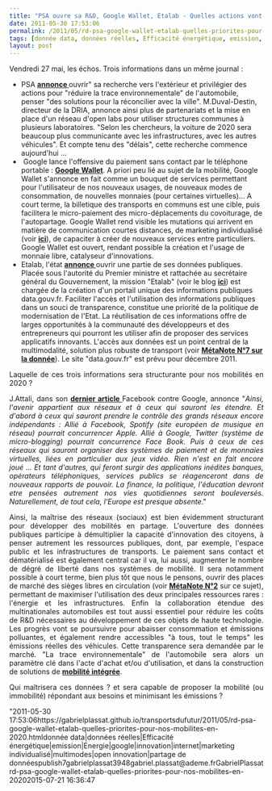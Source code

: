 ```yaml
---
title: "PSA ouvre sa R&D, Google Wallet, Etalab - Quelles actions vont structurer nos mobilités en 2020 ?"
date: 2011-05-30 17:53:06
permalink: /2011/05/rd-psa-google-wallet-etalab-quelles-priorites-pour-nos-mobilites-en-2020.html
tags: [donnée data, données réelles, Efficacité énergétique, emission, Energie, google, innovation, internet, marketing individualisé, multimodes, open innovation, partage de données]
layout: post
---
```


<p style="text-align: justify">Vendredi 27 mai, les échos. Trois informations dans un même journal :</p> <ul> <li>PSA <strong><a href="http://www.lesechos.fr/entreprises-secteurs/auto-transport/actu/0201396015946-psa-peugeot-citroen-veut-ouvrir-sa-recherche-vers-l-exterieur-169234.php" target="_blank">annonce </a></strong>ouvrir" sa recherche vers l'extérieur et privilégier des actions pour "réduire la trace environnementale" de l'automobile, penser "des solutions pour la réconcilier avec la ville". M.Duval-Destin, directeur de la DRIA, annonce ainsi plus de partenariats et la mise en place d'un réseau d'open labs pour utiliser structures communes à plusieurs laboratoires. "Selon les chercheurs, la voiture de 2020 sera beaucoup plus communicante avec les infrastructures, avec les autres véhicules". Et compte tenu des "délais", cette recherche commence aujourd'hui ...</li> <li> Google lance l'offensive du paiement sans contact par le téléphone portable : <strong><a href="http://www.google.com/wallet/vision.html" target="_blank">Google Wallet</a></strong>. A priori peu lié au sujet de la mobilité, Google Wallet s'annonce en fait comme un bouquet de services permettant pour l'utilisateur de nos nouveaux usages, de nouveaux modes de consommation, de nouvelles monnaies (pour certaines virtuelles)... A court terme, la billetique des transports en communs est une cible, puis facilitera le micro-paiement des micro-déplacements du covoiturage, de l'autopartage. Google Wallet rend visible les mutations qui arrivent en matière de communication courtes distances, de marketing individualisé (voir <strong><a href="https://gabrielplassat.github.io/transportsdufutur/2011/05/transfert-modal-et-marketing-individualise-aujourdhui-et-demain.html" target="_blank">ici</a></strong>), de capaciter à créer de nouveaux services entre particuliers. Google Wallet est ouvert, rendant possible la création et l'usage de monnaie libre, catalyseur d'innovations.</li> <li>Etalab, l'état <strong><a href="http://www.gouvernement.fr/premier-ministre/le-secretariat-general-du-gouvernement/etalab" target="_blank">annonce </a></strong>ouvrir une partie de ses données publiques. Placée sous l'autorité du Premier ministre et rattachée au secrétaire général du Gouvernement, la mission "Etalab" (voir le blog <strong><a href="http://blog.etalab.gouv.fr/" target="_blank">ici</a></strong>) est chargée de la création d'un portail unique des informations publiques data.gouv.fr. Faciliter l'accès et l'utilisation des informations publiques dans un souci de transparence, constitue une priorité de la politique de modernisation de l'Etat. La réutilisation de ces informations offre de larges opportunités à la communauté des développeurs et des entrepreneurs qui pourront les utiliser afin de proposer des services applicatifs innovants. L'accès aux données est un point central de la multimodalité, solution plus robuste de transport (voir <strong><a href="https://gabrielplassat.github.io/transportsdufutur/2010/09/metanote-tdf-7-la-donnee-enjeu-strategique-des-mobilites-multimodales-quelles-perspectives.html" target="_blank">MétaNote N°7 sur la donnée</a></strong>). Le site "data.gouv.fr" est prévu pour décembre 2011.</li> </ul> <p style="text-align: justify">Laquelle de ces trois informations sera structurante pour nos mobilités en 2020 ? </p>  <!--more-->   <p style="text-align: justify">J.Attali, dans son <strong><a href="http://blogs.lexpress.fr/attali/2011/05/29/31379/" target="_blank">dernier article </a></strong>Facebook contre Google, annonce "<em>Ainsi, l'avenir appartient aux réseaux et à ceux qui sauront les étendre. Et d'abord à ceux qui sauront prendre le contrôle des grands réseaux encore indépendants : Allié à Facebook, Spotify (site européen de musique en réseau) pourrait concurrencer Apple. Allié à Google, Twitter (système de micro-blogging) pourrait concurrence Face Book. Puis à ceux de ces réseaux qui sauront organiser des systèmes de paiement et de monnaies virtuelles, liées en particulier aux jeux vidéo. </em><em>Rien n'est en fait encore joué ... Et tant d'autres, qui feront surgir des applications inédites banques, opérateurs téléphoniques, services publics se réagenceront dans de nouveaux rapports de pouvoir. La finance, la politique, l'éducation devront etre pensées autrement nos vies quotidiennes seront bouleversés. </em><em>Naturellement, de tout cela, l'Europe est presque absente</em>."</p> <p style="text-align: justify">Ainsi, la maîtrise des réseaux (sociaux) est bien évidemment structurant pour développer des mobilités en partage. L'ouverture des données publiques participe à démultiplier la capacité d'innovation des citoyens, à penser autrement les ressources publiques, dont, par exemple, l'espace public et les infrastructures de transports. Le paiement sans contact et dématérialisé est également central car il va, lui aussi, augmenter le nombre de dégré de liberté dans nos systèmes de mobilité. Il sera notamment possible à court terme, bien plus tôt que nous le pensons, ouvrir des places de marché des sièges libres en circulation (voir <strong><a href="https://gabrielplassat.github.io/transportsdufutur/2010/03/metanote-tdf-2-le-marche-des-mobilites-20.html" target="_blank">MétaNote N°2</a></strong> sur ce sujet), permettant de maximiser l'utilisation des deux principales ressources rares : l'énergie et les infrastructures. Enfin la collaboration étendue des multinationales automobiles est tout aussi essentiel pour réduire les coûts de R&D nécessaires au développement de ces objets de haute technologie. Les progrès vont se poursuivre pour abaisser consommation et émissions polluantes, et également rendre accessibles "à tous, tout le temps" les émissions réelles des véhicules. Cette transparence sera demandée par le marché. "La trace environnementale" de l'automobile sera alors un paramètre clé dans l'acte d'achat et/ou d'utilisation, et dans la construction de solutions de <strong><a href="https://gabrielplassat.github.io/transportsdufutur/2011/05/scenario-dune-mobilite-integree-et-si-cetait-le-seul-viable.html" target="_blank">mobilité intégrée</a></strong>. </p> <p style="text-align: justify">Qui maîtrisera ces données ? et sera capable de proposer la mobilité (ou immobilité) répondant aux besoins et minimisant les émissions ?</p>"2011-05-30 17:53:06https://gabrielplassat.github.io/transportsdufutur/2011/05/rd-psa-google-wallet-etalab-quelles-priorites-pour-nos-mobilites-en-2020.htmldonnée data|données réelles|Efficacité énergétique|emission|Energie|google|innovation|internet|marketing individualisé|multimodes|open innovation|partage de donnéespublish7gabrielplassat3948gabriel.plassat@ademe.frGabrielPlassatrd-psa-google-wallet-etalab-quelles-priorites-pour-nos-mobilites-en-20202015-07-21 16:36:47
